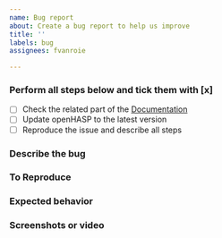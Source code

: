 ```yaml
---
name: Bug report
about: Create a bug report to help us improve
title: ''
labels: bug
assignees: fvanroie

---
```


<!--
IMPORTANT
Issues that don't use this template will be ignored and closed.

If you are not sure if your issue is a bug, please open a [github discussion](https://github.com/HASwitchPlate/openHASP/discussions) first
or join the [#openHASP channel](https://discord.gg/VCWyuhF) on Discord.
-->

### Perform all steps below and tick them with [x]
- [ ] Check the related part of the [Documentation](https://haswitchplate.github.io/openHASP-docs/)
- [ ] Update openHASP to the latest version
- [ ] Reproduce the issue and describe all steps

### Describe the bug
<!--
A clear and concise description of what the bug is.
-->

### To Reproduce
<!--
Provide a small, independent code sample that can be used to reproduce the issue.
Format the code like this:
```json
your code here
```
-->

### Expected behavior
<!--
A clear and concise description of what you expected to happen.
-->

### Screenshots or video
<!--
If applicable, add screenshots to help explain your problem.
-->

